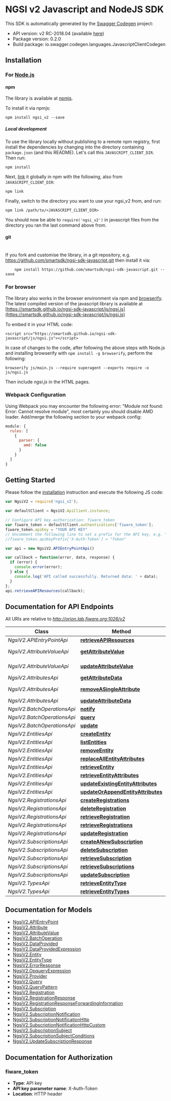 # NGSI v2 Javascript and NodeJS SDK

This SDK is automatically generated by the [Swagger Codegen](https://github.com/swagger-api/swagger-codegen) project:

- API version: v2 RC-2018.04 (available [here](https://app.swaggerhub.com/apis/chicco785/ngsi/v2))
- Package version: 0.2.0
- Build package: io.swagger.codegen.languages.JavascriptClientCodegen

## Installation

### For [Node.js](https://nodejs.org/)

#### npm

The library is available at [npmjs](https://www.npmjs.com/package/ngsi_v2).

To install it via npmjs:

```shell
npm install ngsi_v2 --save
```

##### Local development

To use the library locally without publishing to a remote npm registry, first install the dependencies by changing 
into the directory containing `package.json` (and this README). Let's call this `JAVASCRIPT_CLIENT_DIR`. Then run:

```shell
npm install
```

Next, [link](https://docs.npmjs.com/cli/link) it globally in npm with the following, also from `JAVASCRIPT_CLIENT_DIR`:

```shell
npm link
```

Finally, switch to the directory you want to use your ngsi_v2 from, and run:

```shell
npm link /path/to/<JAVASCRIPT_CLIENT_DIR>
```

You should now be able to `require('ngsi_v2')` in javascript files from the directory you ran the last 
command above from.

#### git
#
If you fork and customise the library, in a git repository, e.g.
https://github.com/smartsdk/ngsi-sdk-javascript.git
then install it via:

```shell
    npm install https://github.com/smartsdk/ngsi-sdk-javascript.git --save
```

### For browser

The library also works in the browser environment via npm and [browserify](http://browserify.org/). The latest compiled version of the javascript library is available at [https://smartsdk.github.io/ngsi-sdk-javascript/js/ngsi.js](https://smartsdk.github.io/ngsi-sdk-javascript/js/ngsi.js)

To embed it in your HTML code:
```
<script src="https://smartsdk.github.io/ngsi-sdk-javascript/js/ngsi.js"></script>
```

In case of changes to the code, after following the above steps with Node.js and installing browserify with `npm install -g browserify`, perform the following:

```shell
browserify js/main.js --require superagent --exports require -o js/ngsi.js
```

Then include *ngsi.js* in the HTML pages.

### Webpack Configuration

Using Webpack you may encounter the following error: "Module not found: Error:
Cannot resolve module", most certainly you should disable AMD loader. Add/merge
the following section to your webpack config:

```javascript
module: {
  rules: [
    {
      parser: {
        amd: false
      }
    }
  ]
}
```

## Getting Started

Please follow the [installation](#installation) instruction and execute the following JS code:

```javascript
var NgsiV2 = require('ngsi_v2');

var defaultClient = NgsiV2.ApiClient.instance;

// Configure API key authorization: fiware_token
var fiware_token = defaultClient.authentications['fiware_token'];
fiware_token.apiKey = "YOUR API KEY"
// Uncomment the following line to set a prefix for the API key, e.g. "Token" (defaults to null)
//fiware_token.apiKeyPrefix['X-Auth-Token'] = "Token"

var api = new NgsiV2.APIEntryPointApi()

var callback = function(error, data, response) {
  if (error) {
    console.error(error);
  } else {
    console.log('API called successfully. Returned data: ' + data);
  }
};
api.retrieveAPIResources(callback);

```

## Documentation for API Endpoints

All URIs are relative to *http://orion.lab.fiware.org:1026/v2*

Class | Method | HTTP request | Description
------------ | ------------- | ------------- | -------------
*NgsiV2.APIEntryPointApi* | [**retrieveAPIResources**](docs/APIEntryPointApi.md#retrieveAPIResources) | **GET** / | 
*NgsiV2.AttributeValueApi* | [**getAttributeValue**](docs/AttributeValueApi.md#getAttributeValue) | **GET** /entities/{entityId}/attrs/{attrName}/value | 
*NgsiV2.AttributeValueApi* | [**updateAttributeValue**](docs/AttributeValueApi.md#updateAttributeValue) | **PUT** /entities/{entityId}/attrs/{attrName}/value | 
*NgsiV2.AttributesApi* | [**getAttributeData**](docs/AttributesApi.md#getAttributeData) | **GET** /entities/{entityId}/attrs/{attrName} | 
*NgsiV2.AttributesApi* | [**removeASingleAttribute**](docs/AttributesApi.md#removeASingleAttribute) | **DELETE** /entities/{entityId}/attrs/{attrName} | 
*NgsiV2.AttributesApi* | [**updateAttributeData**](docs/AttributesApi.md#updateAttributeData) | **PUT** /entities/{entityId}/attrs/{attrName} | 
*NgsiV2.BatchOperationsApi* | [**notify**](docs/BatchOperationsApi.md#notify) | **POST** /op/notify | 
*NgsiV2.BatchOperationsApi* | [**query**](docs/BatchOperationsApi.md#query) | **POST** /op/query | 
*NgsiV2.BatchOperationsApi* | [**update**](docs/BatchOperationsApi.md#update) | **POST** /op/update | 
*NgsiV2.EntitiesApi* | [**createEntity**](docs/EntitiesApi.md#createEntity) | **POST** /entities | 
*NgsiV2.EntitiesApi* | [**listEntities**](docs/EntitiesApi.md#listEntities) | **GET** /entities | 
*NgsiV2.EntitiesApi* | [**removeEntity**](docs/EntitiesApi.md#removeEntity) | **DELETE** /entities/{entityId} | 
*NgsiV2.EntitiesApi* | [**replaceAllEntityAttributes**](docs/EntitiesApi.md#replaceAllEntityAttributes) | **PUT** /entities/{entityId}/attrs | 
*NgsiV2.EntitiesApi* | [**retrieveEntity**](docs/EntitiesApi.md#retrieveEntity) | **GET** /entities/{entityId} | 
*NgsiV2.EntitiesApi* | [**retrieveEntityAttributes**](docs/EntitiesApi.md#retrieveEntityAttributes) | **GET** /entities/{entityId}/attrs | 
*NgsiV2.EntitiesApi* | [**updateExistingEntityAttributes**](docs/EntitiesApi.md#updateExistingEntityAttributes) | **PATCH** /entities/{entityId}/attrs | 
*NgsiV2.EntitiesApi* | [**updateOrAppendEntityAttributes**](docs/EntitiesApi.md#updateOrAppendEntityAttributes) | **POST** /entities/{entityId}/attrs | 
*NgsiV2.RegistrationsApi* | [**createRegistrations**](docs/RegistrationsApi.md#createRegistrations) | **POST** /registrations | 
*NgsiV2.RegistrationsApi* | [**deleteRegistration**](docs/RegistrationsApi.md#deleteRegistration) | **DELETE** /registrations/{registrationId} | 
*NgsiV2.RegistrationsApi* | [**retrieveRegistration**](docs/RegistrationsApi.md#retrieveRegistration) | **GET** /registrations/{registrationId} | 
*NgsiV2.RegistrationsApi* | [**retrieveRegistrations**](docs/RegistrationsApi.md#retrieveRegistrations) | **GET** /registrations | 
*NgsiV2.RegistrationsApi* | [**updateRegistration**](docs/RegistrationsApi.md#updateRegistration) | **PATCH** /registrations/{registrationId} | 
*NgsiV2.SubscriptionsApi* | [**createANewSubscription**](docs/SubscriptionsApi.md#createANewSubscription) | **POST** /subscriptions | 
*NgsiV2.SubscriptionsApi* | [**deleteSubscription**](docs/SubscriptionsApi.md#deleteSubscription) | **DELETE** /subscriptions/{subscriptionId} | 
*NgsiV2.SubscriptionsApi* | [**retrieveSubscription**](docs/SubscriptionsApi.md#retrieveSubscription) | **GET** /subscriptions/{subscriptionId} | 
*NgsiV2.SubscriptionsApi* | [**retrieveSubscriptions**](docs/SubscriptionsApi.md#retrieveSubscriptions) | **GET** /subscriptions | 
*NgsiV2.SubscriptionsApi* | [**updateSubscription**](docs/SubscriptionsApi.md#updateSubscription) | **PATCH** /subscriptions/{subscriptionId} | 
*NgsiV2.TypesApi* | [**retrieveEntityType**](docs/TypesApi.md#retrieveEntityType) | **GET** /types/{entityType} | 
*NgsiV2.TypesApi* | [**retrieveEntityTypes**](docs/TypesApi.md#retrieveEntityTypes) | **GET** /types/ | 


## Documentation for Models

 - [NgsiV2.APIEntryPoint](docs/APIEntryPoint.md)
 - [NgsiV2.Attribute](docs/Attribute.md)
 - [NgsiV2.AttributeValue](docs/AttributeValue.md)
 - [NgsiV2.BatchOperation](docs/BatchOperation.md)
 - [NgsiV2.DataProvided](docs/DataProvided.md)
 - [NgsiV2.DataProvidedExpression](docs/DataProvidedExpression.md)
 - [NgsiV2.Entity](docs/Entity.md)
 - [NgsiV2.EntityType](docs/EntityType.md)
 - [NgsiV2.ErrorResponse](docs/ErrorResponse.md)
 - [NgsiV2.OpqueryExpression](docs/OpqueryExpression.md)
 - [NgsiV2.Provider](docs/Provider.md)
 - [NgsiV2.Query](docs/Query.md)
 - [NgsiV2.QueryPattern](docs/QueryPattern.md)
 - [NgsiV2.Registration](docs/Registration.md)
 - [NgsiV2.RegistrationResponse](docs/RegistrationResponse.md)
 - [NgsiV2.RegistrationResponseForwardingInformation](docs/RegistrationResponseForwardingInformation.md)
 - [NgsiV2.Subscription](docs/Subscription.md)
 - [NgsiV2.SubscriptionNotification](docs/SubscriptionNotification.md)
 - [NgsiV2.SubscriptionNotificationHttp](docs/SubscriptionNotificationHttp.md)
 - [NgsiV2.SubscriptionNotificationHttpCustom](docs/SubscriptionNotificationHttpCustom.md)
 - [NgsiV2.SubscriptionSubject](docs/SubscriptionSubject.md)
 - [NgsiV2.SubscriptionSubjectConditions](docs/SubscriptionSubjectConditions.md)
 - [NgsiV2.UpdateSubscriptionResponse](docs/UpdateSubscriptionResponse.md)


## Documentation for Authorization


### fiware_token

- **Type**: API key
- **API key parameter name**: X-Auth-Token
- **Location**: HTTP header

